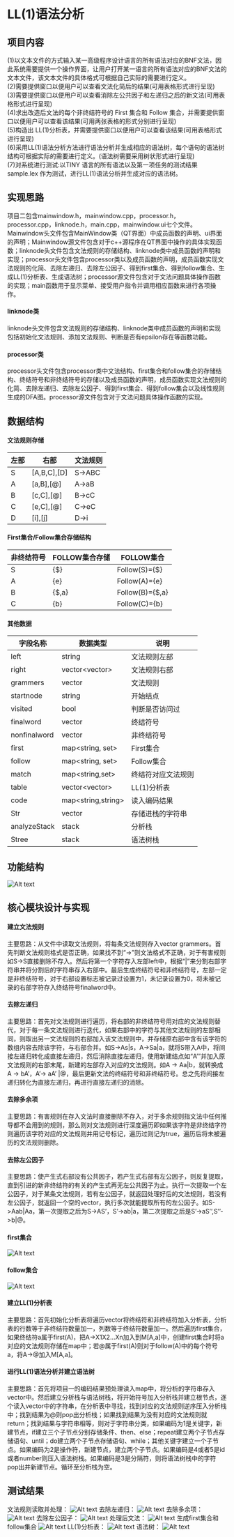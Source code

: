 # LL(1)语法分析

## 项目内容
(1)以文本文件的方式输入某一高级程序设计语言的所有语法对应的BNF文法，因此系统需要提供一个操作界面，让用户打开某一语言的所有语法对应的BNF文法的文本文件，该文本文件的具体格式可根据自己实际的需要进行定义。  
(2)需要提供窗口以便用户可以查看文法化简后的结果(可用表格形式进行呈现)  
(3)需要提供窗口以便用户可以查看消除左公共因子和左递归之后的新文法(可用表格形式进行呈现)  
(4)求出改造后文法的每个非终结符号的 First 集合和 Follow 集合，并需要提供窗口以便用户可以查看该结果(可用两张表格的形式分别进行呈现)  
(5)构造出 LL(1)分析表，并需要提供窗口以便用户可以查看该结果(可用表格形式进行呈现)  
(6)采用LL(1)语法分析方法进行语法分析并生成相应的语法树，每个语句的语法树结构可根据实际的需要进行定义。(语法树需要采用树状形式进行呈现)  
(7)对系统进行测试:以TINY 语言的所有语法以及第一项任务的测试结果sample.lex 作为测试，进行LL(1)语法分析并生成对应的语法树。  




## 实现思路
项目二包含mainwindow.h，mainwindow.cpp，processor.h，processor.cpp，linknode.h，main.cpp，mainwindow.ui七个文件。Mainwindow头文件包含MainWindow类（QT界面）中成员函数的声明、ui界面的声明；Mainwindow源文件包含对于c++源程序在QT界面中操作的具体实现函数；linknode头文件包含文法规则的存储结构、linknode类中成员函数的声明和实现；processor头文件包含processor类以及成员函数的声明，成员函数实现文法规则的化简、去除左递归、去除左公因子、得到first集合、得到follow集合、生成LL(1)分析表、生成语法树；processor源文件包含对于文法问题具体操作函数的实现；main函数用于显示菜单、接受用户指令并调用相应函数来进行各项操作。


#### linknode类
linknode头文件包含文法规则的存储结构、linknode类中成员函数的声明和实现包括初始化文法规则、添加文法规则、判断是否有epsilon存在等函数功能。


#### processor类
processor头文件包含processor类中文法结构、first集合和follow集合的存储结构、终结符号和非终结符号的存储以及成员函数的声明，成员函数实现文法规则的化简、去除左递归、去除左公因子、得到first集合、得到follow集合以及线性规则生成的DFA图。processor源文件包含对于文法问题具体操作函数的实现。




## 数据结构

#### 文法规则存储
左部  | 右部  | 文法规则
---- | ----- | ------ 
S |	[A,B,C],[D]  |	S->ABC|D
A |	[a,B],[@] |	A->aB|@
B |	[c,C],[@] |	B->cC|@
C |	[e,C],[@] |	C->eC|@
D |	[i],[j]  |	D->i|j


#### First集合/Follow集合存储结构
非终结符号 |	FOLLOW集合存储 |	FOLLOW集合
---- | ----- | ------ 
S |	{$} |	Follow(S)={$}
A |	{e} |	Follow(A)={e}
B |	{$,a} |	Follow(B)={$,a}
C |	{b} |	Follow(C)={b}


#### 其他数据
字段名称 |	数据类型 |	说明
---- | ----- | ------ 
left|	string|	文法规则左部
right|	vector<vector<string>>|	文法规则右部
grammers|	vector<LinkNode>|	文法规则
startnode|	string|	开始结点
visited|	bool|	判断是否访问过
finalword|	vector<string>|	终结符号
nonfinalword|	vector<string>|	非终结符号
first|	map<string, set<string>>|	First集合
follow|	map<string, set<string>>|	Follow集合
match|	map<string,set<string>>|	终结符对应文法规则
table|	vector<vector<string>>|	LL(1)分析表
code|	map<string,string>|	读入编码结果
Str	|vector<string>|	存储进栈的字符串
analyzeStack|	stack<string>|	分析栈
Stree|	stack<string>|	语法树栈


## 功能结构
![Alt text](image.png)


## 核心模块设计与实现

#### 建立文法规则
主要思路：从文件中读取文法规则，将每条文法规则存入vector<LinkNode> grammers。首先判断文法规则格式是否正确，如果找不到“->”则文法格式不正确，对于有害规则如S->S直接删除不存入。然后将第一个字符存入左部left中，根据“|”来分割右部字符串并将分割后的字符串存入右部中。最后生成终结符号和非终结符号，左部一定是非终结符号，对于右部设置标志被记录过设置为1，未记录设置为0，将未被记录的右部字符存入终结符号finalword中。



#### 去除左递归
主要思路：首先对文法规则进行遍历，将右部的非终结符号用对应的文法规则替代，对于每一条文法规则进行迭代，如果右部中的字符与其他文法规则的左部相同，则取出另一文法规则的右部加入该文法规则中，并存储原右部中含有该字符的数组内容去除该字符，与右部合并。如S->As|s，A->Sa|a，就将S带入A中，将间接左递归转化成直接左递归，然后消除直接左递归，使用新建结点如“A’”并加入原文法规则的右部末尾，新建的左部存入对应的文法规则。如A -> Aa|b，就转换成A -> bA’，A’-> aA’ |@，最后更新文法的终结符号和非终结符号。总之先将间接左递归转化为直接左递归，再进行直接左递归的消除。


#### 去除多余项
主要思路：有害规则在存入文法时直接删除不存入，对于多余规则指文法中任何推导都不会用到的规则，那么则对文法规则进行深度遍历即如果该字符是非终结字符则遍历该字符对应的文法规则并用记号标记，遍历过则记为true，遍历后将未被遍历的文法规则删除。



#### 去除左公因子
主要思路：使产生式右部没有公共因子，若产生式右部有左公因子，则反复提取，直到引进的新非终结符的有关的产生式再无左公共因子为止。执行一次提取一个左公因子，对于某条文法规则，若有左公因子，就返回处理好后的文法规则，若没有左公因子，就返回一个空的vector，执行多次就能提取所有的左公因子。如S->Aab|Aa，第一次提取之后为S->AS’，S’->ab|a，第二次提取之后是S’->aS’’,S’’->b|@。



#### first集合
![Alt text](image-1.png)


#### follow集合
![Alt text](image-2.png)



#### 建立LL(1)分析表
主要思路：首先初始化分析表将遍历vector将终结符和非终结符加入分析表，分析表的行数等于非终结符数量加一，列数等于终结符数量加一。然后遍历first集合，如果终结符a属于first(A)，把A->X1X2…Xn加入到M[A,a]中，创建first集合时将a对应的文法规则存储在map中；若@属于first(A)则对于follow(A)中的每个符号a，将A->@加入M[A,a]。



#### 进行LL(1)语法分析并建立语法树
主要思路：首先将项目一的编码结果预处理读入map中，将分析的字符串存入vector中。然后建立分析栈与语法树栈，将开始符号加入分析栈并建立根节点，逐个读入vector中的字符串，在分析表中寻找，找到对应的文法规则逆序压入分析栈中；找到结果为@则pop出分析栈；如果找到结果为没有对应的文法规则就return；找到结果与字符串相等，则对于字符串分类，如果编码为1是关键字，新建节点，if建立三个子节点分别存储条件、then、else；repeat建立两个子节点存储语句、until；do建立两个子节点存储语句、while；其他关键字建立一个子节点。如果编码为2是操作符，新建节点，建立两个子节点。如果编码是4或者5是id或者number则压入语法树栈。如果编码是3是分隔符，则将语法树栈中的字符pop出并新建节点。循环至分析栈为空。




## 测试结果
文法规则读取并处理：
![Alt text](image-3.png)
去除左递归：
 ![Alt text](image-4.png)
去除多余项：
![Alt text](image-5.png)
去除左公因子：
 ![Alt text](image-6.png)
处理后文法：
![Alt text](image-7.png)
生成first集合和follow集合
![Alt text](image-8.png)
LL(1)分析表：
![Alt text](image-9.png)
语法树：
![Alt text](image-10.png)